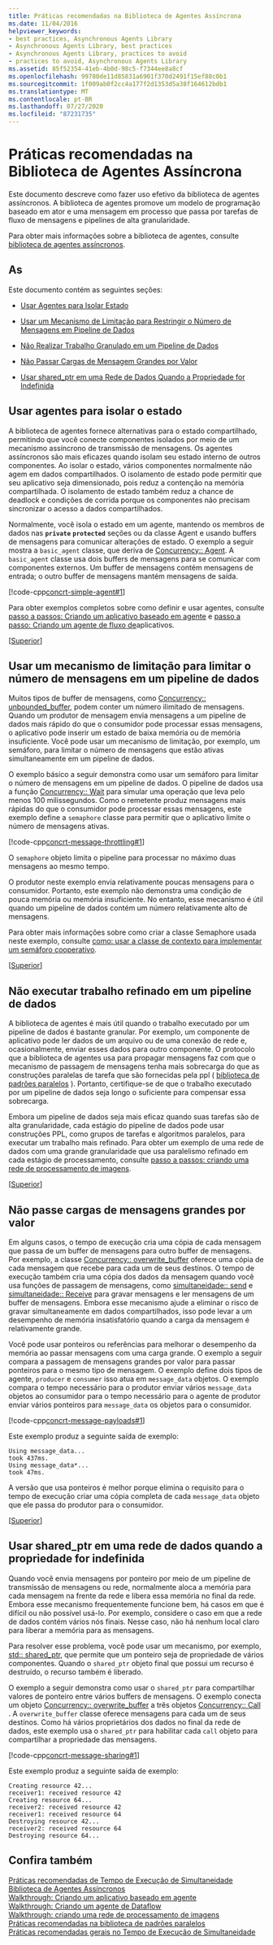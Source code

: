 ```yaml
---
title: Práticas recomendadas na Biblioteca de Agentes Assíncrona
ms.date: 11/04/2016
helpviewer_keywords:
- best practices, Asynchronous Agents Library
- Asynchronous Agents Library, best practices
- Asynchronous Agents Library, practices to avoid
- practices to avoid, Asynchronous Agents Library
ms.assetid: 85f52354-41eb-4b0d-98c5-f7344ee8a8cf
ms.openlocfilehash: 99780de11d85831a6901f370d2491f15ef88c0b1
ms.sourcegitcommit: 1f009ab0f2cc4a177f2d1353d5a38f164612bdb1
ms.translationtype: MT
ms.contentlocale: pt-BR
ms.lasthandoff: 07/27/2020
ms.locfileid: "87231735"
---
```

# <a name="best-practices-in-the-asynchronous-agents-library"></a>Práticas recomendadas na Biblioteca de Agentes Assíncrona

Este documento descreve como fazer uso efetivo da biblioteca de agentes assíncronos. A biblioteca de agentes promove um modelo de programação baseado em ator e uma mensagem em processo que passa por tarefas de fluxo de mensagens e pipelines de alta granularidade.

Para obter mais informações sobre a biblioteca de agentes, consulte [biblioteca de agentes assíncronos](../../parallel/concrt/asynchronous-agents-library.md).

## <a name="sections"></a><a name="top"></a>As

Este documento contém as seguintes seções:

- [Usar Agentes para Isolar Estado](#isolation)

- [Usar um Mecanismo de Limitação para Restringir o Número de Mensagens em Pipeline de Dados](#throttling)

- [Não Realizar Trabalho Granulado em um Pipeline de Dados](#fine-grained)

- [Não Passar Cargas de Mensagem Grandes por Valor](#large-payloads)

- [Usar shared_ptr em uma Rede de Dados Quando a Propriedade for Indefinida](#ownership)

## <a name="use-agents-to-isolate-state"></a><a name="isolation"></a>Usar agentes para isolar o estado

A biblioteca de agentes fornece alternativas para o estado compartilhado, permitindo que você conecte componentes isolados por meio de um mecanismo assíncrono de transmissão de mensagens. Os agentes assíncronos são mais eficazes quando isolam seu estado interno de outros componentes. Ao isolar o estado, vários componentes normalmente não agem em dados compartilhados. O isolamento de estado pode permitir que seu aplicativo seja dimensionado, pois reduz a contenção na memória compartilhada. O isolamento de estado também reduz a chance de deadlock e condições de corrida porque os componentes não precisam sincronizar o acesso a dados compartilhados.

Normalmente, você isola o estado em um agente, mantendo os membros de dados nas **`private`** **`protected`** seções ou da classe Agent e usando buffers de mensagens para comunicar alterações de estado. O exemplo a seguir mostra a `basic_agent` classe, que deriva de [Concurrency:: Agent](../../parallel/concrt/reference/agent-class.md). A `basic_agent` classe usa dois buffers de mensagens para se comunicar com componentes externos. Um buffer de mensagens contém mensagens de entrada; o outro buffer de mensagens mantém mensagens de saída.

[!code-cpp[concrt-simple-agent#1](../../parallel/concrt/codesnippet/cpp/best-practices-in-the-asynchronous-agents-library_1.cpp)]

Para obter exemplos completos sobre como definir e usar agentes, consulte [passo a passos: Criando um aplicativo baseado em agente](../../parallel/concrt/walkthrough-creating-an-agent-based-application.md) e [passo a passo: Criando um agente de fluxo de](../../parallel/concrt/walkthrough-creating-a-dataflow-agent.md)aplicativos.

[[Superior](#top)]

## <a name="use-a-throttling-mechanism-to-limit-the-number-of-messages-in-a-data-pipeline"></a><a name="throttling"></a>Usar um mecanismo de limitação para limitar o número de mensagens em um pipeline de dados

Muitos tipos de buffer de mensagens, como [Concurrency:: unbounded_buffer](reference/unbounded-buffer-class.md), podem conter um número ilimitado de mensagens. Quando um produtor de mensagem envia mensagens a um pipeline de dados mais rápido do que o consumidor pode processar essas mensagens, o aplicativo pode inserir um estado de baixa memória ou de memória insuficiente. Você pode usar um mecanismo de limitação, por exemplo, um semáforo, para limitar o número de mensagens que estão ativas simultaneamente em um pipeline de dados.

O exemplo básico a seguir demonstra como usar um semáforo para limitar o número de mensagens em um pipeline de dados. O pipeline de dados usa a função [Concurrency:: Wait](reference/concurrency-namespace-functions.md#wait) para simular uma operação que leva pelo menos 100 milissegundos. Como o remetente produz mensagens mais rápidas do que o consumidor pode processar essas mensagens, este exemplo define a `semaphore` classe para permitir que o aplicativo limite o número de mensagens ativas.

[!code-cpp[concrt-message-throttling#1](../../parallel/concrt/codesnippet/cpp/best-practices-in-the-asynchronous-agents-library_2.cpp)]

O `semaphore` objeto limita o pipeline para processar no máximo duas mensagens ao mesmo tempo.

O produtor neste exemplo envia relativamente poucas mensagens para o consumidor. Portanto, este exemplo não demonstra uma condição de pouca memória ou memória insuficiente. No entanto, esse mecanismo é útil quando um pipeline de dados contém um número relativamente alto de mensagens.

Para obter mais informações sobre como criar a classe Semaphore usada neste exemplo, consulte [como: usar a classe de contexto para implementar um semáforo cooperativo](../../parallel/concrt/how-to-use-the-context-class-to-implement-a-cooperative-semaphore.md).

[[Superior](#top)]

## <a name="do-not-perform-fine-grained-work-in-a-data-pipeline"></a><a name="fine-grained"></a>Não executar trabalho refinado em um pipeline de dados

A biblioteca de agentes é mais útil quando o trabalho executado por um pipeline de dados é bastante granular. Por exemplo, um componente de aplicativo pode ler dados de um arquivo ou de uma conexão de rede e, ocasionalmente, enviar esses dados para outro componente. O protocolo que a biblioteca de agentes usa para propagar mensagens faz com que o mecanismo de passagem de mensagens tenha mais sobrecarga do que as construções paralelas de tarefa que são fornecidas pela ppl ( [biblioteca de padrões paralelos](../../parallel/concrt/parallel-patterns-library-ppl.md) ). Portanto, certifique-se de que o trabalho executado por um pipeline de dados seja longo o suficiente para compensar essa sobrecarga.

Embora um pipeline de dados seja mais eficaz quando suas tarefas são de alta granularidade, cada estágio do pipeline de dados pode usar construções PPL, como grupos de tarefas e algoritmos paralelos, para executar um trabalho mais refinado. Para obter um exemplo de uma rede de dados com uma grande granularidade que usa paralelismo refinado em cada estágio de processamento, consulte [passo a passos: criando uma rede de processamento de imagens](../../parallel/concrt/walkthrough-creating-an-image-processing-network.md).

[[Superior](#top)]

## <a name="do-not-pass-large-message-payloads-by-value"></a><a name="large-payloads"></a>Não passe cargas de mensagens grandes por valor

Em alguns casos, o tempo de execução cria uma cópia de cada mensagem que passa de um buffer de mensagens para outro buffer de mensagens. Por exemplo, a classe [Concurrency:: overwrite_buffer](../../parallel/concrt/reference/overwrite-buffer-class.md) oferece uma cópia de cada mensagem que recebe para cada um de seus destinos. O tempo de execução também cria uma cópia dos dados da mensagem quando você usa funções de passagem de mensagens, como [simultaneidade:: send](reference/concurrency-namespace-functions.md#send) e [simultaneidade:: Receive](reference/concurrency-namespace-functions.md#receive) para gravar mensagens e ler mensagens de um buffer de mensagens. Embora esse mecanismo ajude a eliminar o risco de gravar simultaneamente em dados compartilhados, isso pode levar a um desempenho de memória insatisfatório quando a carga da mensagem é relativamente grande.

Você pode usar ponteiros ou referências para melhorar o desempenho da memória ao passar mensagens com uma carga grande. O exemplo a seguir compara a passagem de mensagens grandes por valor para passar ponteiros para o mesmo tipo de mensagem. O exemplo define dois tipos de agente, `producer` e `consumer` isso atua em `message_data` objetos. O exemplo compara o tempo necessário para o produtor enviar vários `message_data` objetos ao consumidor para o tempo necessário para o agente de produtor enviar vários ponteiros para `message_data` os objetos para o consumidor.

[!code-cpp[concrt-message-payloads#1](../../parallel/concrt/codesnippet/cpp/best-practices-in-the-asynchronous-agents-library_3.cpp)]

Este exemplo produz a seguinte saída de exemplo:

```Output
Using message_data...
took 437ms.
Using message_data*...
took 47ms.
```

A versão que usa ponteiros é melhor porque elimina o requisito para o tempo de execução criar uma cópia completa de cada `message_data` objeto que ele passa do produtor para o consumidor.

[[Superior](#top)]

## <a name="use-shared_ptr-in-a-data-network-when-ownership-is-undefined"></a><a name="ownership"></a>Usar shared_ptr em uma rede de dados quando a propriedade for indefinida

Quando você envia mensagens por ponteiro por meio de um pipeline de transmissão de mensagens ou rede, normalmente aloca a memória para cada mensagem na frente da rede e libera essa memória no final da rede. Embora esse mecanismo frequentemente funcione bem, há casos em que é difícil ou não possível usá-lo. Por exemplo, considere o caso em que a rede de dados contém vários nós finais. Nesse caso, não há nenhum local claro para liberar a memória para as mensagens.

Para resolver esse problema, você pode usar um mecanismo, por exemplo, [std:: shared_ptr](../../standard-library/shared-ptr-class.md), que permite que um ponteiro seja de propriedade de vários componentes. Quando o `shared_ptr` objeto final que possui um recurso é destruído, o recurso também é liberado.

O exemplo a seguir demonstra como usar o `shared_ptr` para compartilhar valores de ponteiro entre vários buffers de mensagens. O exemplo conecta um objeto [Concurrency:: overwrite_buffer](../../parallel/concrt/reference/overwrite-buffer-class.md) a três objetos [Concurrency:: Call](../../parallel/concrt/reference/call-class.md) . A `overwrite_buffer` classe oferece mensagens para cada um de seus destinos. Como há vários proprietários dos dados no final da rede de dados, este exemplo usa o `shared_ptr` para habilitar cada `call` objeto para compartilhar a propriedade das mensagens.

[!code-cpp[concrt-message-sharing#1](../../parallel/concrt/codesnippet/cpp/best-practices-in-the-asynchronous-agents-library_4.cpp)]

Este exemplo produz a seguinte saída de exemplo:

```Output
Creating resource 42...
receiver1: received resource 42
Creating resource 64...
receiver2: received resource 42
receiver1: received resource 64
Destroying resource 42...
receiver2: received resource 64
Destroying resource 64...
```

## <a name="see-also"></a>Confira também

[Práticas recomendadas de Tempo de Execução de Simultaneidade](../../parallel/concrt/concurrency-runtime-best-practices.md)<br/>
[Biblioteca de Agentes Assíncronos](../../parallel/concrt/asynchronous-agents-library.md)<br/>
[Walkthrough: Criando um aplicativo baseado em agente](../../parallel/concrt/walkthrough-creating-an-agent-based-application.md)<br/>
[Walkthrough: Criando um agente de Dataflow](../../parallel/concrt/walkthrough-creating-a-dataflow-agent.md)<br/>
[Walkthrough: criando uma rede de processamento de imagens](../../parallel/concrt/walkthrough-creating-an-image-processing-network.md)<br/>
[Práticas recomendadas na biblioteca de padrões paralelos](../../parallel/concrt/best-practices-in-the-parallel-patterns-library.md)<br/>
[Práticas recomendadas gerais no Tempo de Execução de Simultaneidade](../../parallel/concrt/general-best-practices-in-the-concurrency-runtime.md)
